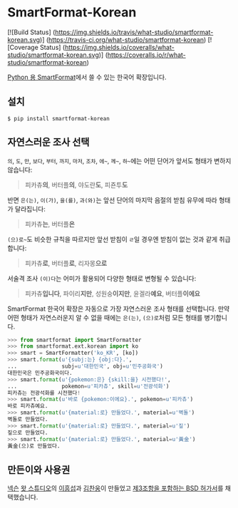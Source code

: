 # SmartFormat-Korean

[![Build Status]
(https://img.shields.io/travis/what-studio/smartformat-korean.svg)]
(https://travis-ci.org/what-studio/smartformat-korean)
[![Coverage Status]
(https://img.shields.io/coveralls/what-studio/smartformat-korean.svg)]
(https://coveralls.io/r/what-studio/smartformat-korean)

[Python 용 SmartFormat][smartformat-python]에서 쓸 수 있는 한국어 확장입니다.

[smartformat-python]: https://github.com/what-studio/smartformat

## 설치

```console
$ pip install smartformat-korean
```

## 자연스러운 조사 선택

`의`, `도`, `만`, `보다`, `부터`, `까지`, `마저`, `조차`, `에~`,
`께~`, `하~`에는 어떤 단어가 앞서도 형태가 변하지 않습니다:

> 피카츄**의**, 버터플**의**, 야도란**도**, 피죤투**도**

반면 `은(는)`, `이(가)`, `을(를)`, `과(와)`는 앞선 단어의 마지막 음절의 받침
유무에 따라 형태가 달라집니다:

> 피카츄**는**, 버터플**은**

`(으)로~`도 비슷한 규칙을 따르지만 앞선 받침이 `ㄹ`일 경우엔 받침이 없는 것과
같게 취급합니다:

> 피카츄**로**, 버터플**로**, 리자몽**으로**

서술격 조사 `(이)다`는 어미가 활용되어 다양한 형태로 변형될 수 있습니다:

> 피카츄**입니다**, 파이리**지만**, 성원숭**이지만**, 윤겔라**예요**, 버터플**이에요**

SmartFormat 한국어 확장은 자동으로 가장 자연스러운 조사 형태를 선택합니다.
만약 어떤 형태가 자연스러운지 알 수 없을 때에는 `은(는)`, `(으)로`처럼
모든 형태를 병기합니다.

```python
>>> from smartformat import SmartFormatter
>>> from smartformat.ext.korean import ko
>>> smart = SmartFormatter('ko_KR', [ko])
>>> smart.format(u'{subj:는} {obj:다}.',
...              subj=u'대한민국', obj=u'민주공화국')
대한민국은 민주공화국이다.
>>> smart.format(u'{pokemon:은} {skill:을} 시전했다!',
...              pokemon=u'피카츄', skill=u'전광석화')
피카츄는 전광석화를 시전했다!
>>> smart.format(u'바로 {pokemon:이에요}.', pokemon=u'피카츄')
바로 피카츄예요.
>>> smart.format(u'{material:로} 만들었다.', material=u'벽돌')
벽돌로 만들었다.
>>> smart.format(u'{material:로} 만들었다.', material=u'짚')
짚으로 만들었다.
>>> smart.format(u'{material:로} 만들었다.', material=u'黃金')
黃金(으)로 만들었다.
```

## 만든이와 사용권

[넥슨][nexon] [왓 스튜디오][what-studio]의 [이흥섭][sublee]과
[김찬웅][kexplo]이 만들었고 [제3조항을 포함하는 BSD 허가서][bsd-3-clause]를
채택했습니다.

[nexon]: http://nexon.com/
[what-studio]: https://github.com/what-studio
[sublee]: http://subl.ee/
[kexplo]: http://chanwoong.kim/
[bsd-3-clause]: http://opensource.org/licenses/BSD-3-Clause
